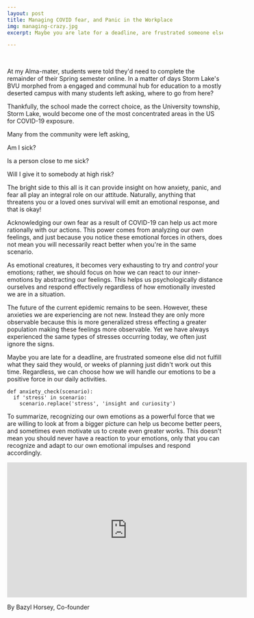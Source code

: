 ```yaml
---
layout: post
title: Managing COVID fear, and Panic in the Workplace
img: managing-crazy.jpg
excerpt: Maybe you are late for a deadline, are frustrated someone else did not fulfill what they said they would, or weeks of planning just didn't work out this time. Regardless, we can choose how we will handle our emotions to be a positive force in our daily activities.

---
```

<br/>

At my Alma-mater, students were  told they'd need to complete the remainder of their Spring semester online. In a matter of days Storm Lake's BVU morphed from a engaged and communal hub for education to a mostly deserted campus with many students left asking, where to go from here?

Thankfully, the school made the correct choice, as the University township, Storm Lake, would become one of the most concentrated areas in the US for COVID-19 exposure. 

Many from the community were left asking,
>
Am I sick?
>
Is a person close to me sick?
>
Will I give it to somebody at high risk?
>

The bright side to this all is it can provide insight on how anxiety, panic, and fear all play an integral role on our attitude. Naturally, anything that threatens you or a loved ones survival will emit an emotional response, and that is okay!

Acknowledging our own fear as a result of COVID-19 can help us act more rationally with our actions. This power comes from analyzing our own feelings, and just because you notice these emotional forces in others, does not mean you will necessarily react better when you're in the same scenario.

As emotional creatures, it becomes very exhausting to try and *control* your emotions; rather, we should focus on how we can react to our inner-emotions by abstracting our feelings. This helps us psychologically distance ourselves and respond effectively regardless of how emotionally invested we are in a situation.

The future of the current epidemic remains to be seen. However, these anxieties we are experiencing are not new. Instead they are only more observable because this is more generalized stress effecting a greater population making these feelings more observable. Yet we have always experienced the same types of stresses occurring today, we often just ignore the signs.

Maybe you are late for a deadline, are frustrated someone else did not fulfill what they said they would, or weeks of planning just didn't work out this time. Regardless, we can choose how we will handle our emotions to be a positive force in our daily activities.

    def anxiety_check(scenario):
      if 'stress' in scenario:
        scenario.replace('stress', 'insight and curiosity')

To summarize, recognizing our own emotions as a powerful force that we are willing to look at from a bigger picture can help us become better peers, and sometimes even motivate us to create even greater works. This doesn't mean you should never have a reaction to your emotions, only that you can recognize and adapt to our own emotional impulses and respond accordingly.

<iframe width="560" height="315" src="https://www.youtube.com/embed/RcGyVTAoXEU" frameborder="0" allow="accelerometer; autoplay; encrypted-media; gyroscope; picture-in-picture" allowfullscreen></iframe>

By Bazyl Horsey, Co-founder
